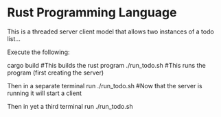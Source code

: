# Rust Programming Language

This is a threaded server client model that allows two instances of a todo list...


Execute the following:

cargo build       #This builds the rust program
./run_todo.sh     #This runs the program (first creating the server)


Then in a separate terminal run
./run_todo.sh     #Now that the server is running it will start a client

Then in yet a third terminal run
./run_todo.sh
